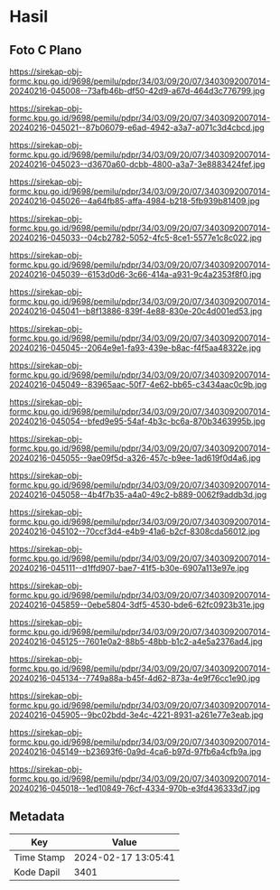 # Hasil

## Foto C Plano

https://sirekap-obj-formc.kpu.go.id/9698/pemilu/pdpr/34/03/09/20/07/3403092007014-20240216-045008--73afb46b-df50-42d9-a67d-464d3c776799.jpg

https://sirekap-obj-formc.kpu.go.id/9698/pemilu/pdpr/34/03/09/20/07/3403092007014-20240216-045021--87b06079-e6ad-4942-a3a7-a071c3d4cbcd.jpg

https://sirekap-obj-formc.kpu.go.id/9698/pemilu/pdpr/34/03/09/20/07/3403092007014-20240216-045023--d3670a60-dcbb-4800-a3a7-3e8883424fef.jpg

https://sirekap-obj-formc.kpu.go.id/9698/pemilu/pdpr/34/03/09/20/07/3403092007014-20240216-045026--4a64fb85-affa-4984-b218-5fb939b81409.jpg

https://sirekap-obj-formc.kpu.go.id/9698/pemilu/pdpr/34/03/09/20/07/3403092007014-20240216-045033--04cb2782-5052-4fc5-8ce1-5577e1c8c022.jpg

https://sirekap-obj-formc.kpu.go.id/9698/pemilu/pdpr/34/03/09/20/07/3403092007014-20240216-045039--6153d0d6-3c66-414a-a931-9c4a2353f8f0.jpg

https://sirekap-obj-formc.kpu.go.id/9698/pemilu/pdpr/34/03/09/20/07/3403092007014-20240216-045041--b8f13886-839f-4e88-830e-20c4d001ed53.jpg

https://sirekap-obj-formc.kpu.go.id/9698/pemilu/pdpr/34/03/09/20/07/3403092007014-20240216-045045--2064e9e1-fa93-439e-b8ac-f4f5aa48322e.jpg

https://sirekap-obj-formc.kpu.go.id/9698/pemilu/pdpr/34/03/09/20/07/3403092007014-20240216-045049--83965aac-50f7-4e62-bb65-c3434aac0c9b.jpg

https://sirekap-obj-formc.kpu.go.id/9698/pemilu/pdpr/34/03/09/20/07/3403092007014-20240216-045054--bfed9e95-54af-4b3c-bc6a-870b3463995b.jpg

https://sirekap-obj-formc.kpu.go.id/9698/pemilu/pdpr/34/03/09/20/07/3403092007014-20240216-045055--9ae09f5d-a326-457c-b9ee-1ad619f0d4a6.jpg

https://sirekap-obj-formc.kpu.go.id/9698/pemilu/pdpr/34/03/09/20/07/3403092007014-20240216-045058--4b4f7b35-a4a0-49c2-b889-0062f9addb3d.jpg

https://sirekap-obj-formc.kpu.go.id/9698/pemilu/pdpr/34/03/09/20/07/3403092007014-20240216-045102--70ccf3d4-e4b9-41a6-b2cf-8308cda56012.jpg

https://sirekap-obj-formc.kpu.go.id/9698/pemilu/pdpr/34/03/09/20/07/3403092007014-20240216-045111--d1ffd907-bae7-41f5-b30e-6907a113e97e.jpg

https://sirekap-obj-formc.kpu.go.id/9698/pemilu/pdpr/34/03/09/20/07/3403092007014-20240216-045859--0ebe5804-3df5-4530-bde6-62fc0923b31e.jpg

https://sirekap-obj-formc.kpu.go.id/9698/pemilu/pdpr/34/03/09/20/07/3403092007014-20240216-045125--7601e0a2-88b5-48bb-b1c2-a4e5a2376ad4.jpg

https://sirekap-obj-formc.kpu.go.id/9698/pemilu/pdpr/34/03/09/20/07/3403092007014-20240216-045134--7749a88a-b45f-4d62-873a-4e9f76cc1e90.jpg

https://sirekap-obj-formc.kpu.go.id/9698/pemilu/pdpr/34/03/09/20/07/3403092007014-20240216-045905--9bc02bdd-3e4c-4221-8931-a261e77e3eab.jpg

https://sirekap-obj-formc.kpu.go.id/9698/pemilu/pdpr/34/03/09/20/07/3403092007014-20240216-045149--b23693f6-0a9d-4ca6-b97d-97fb6a4cfb9a.jpg

https://sirekap-obj-formc.kpu.go.id/9698/pemilu/pdpr/34/03/09/20/07/3403092007014-20240216-045018--1ed10849-76cf-4334-970b-e3fd436333d7.jpg


## Metadata

| Key        | Value               |
| ---------- | ------------------- |
| Time Stamp | 2024-02-17 13:05:41 |
| Kode Dapil | 3401                |



